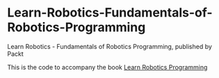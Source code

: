 # Learn-Robotics-Fundamentals-of-Robotics-Programming

Learn Robotics - Fundamentals of Robotics Programming, published by Packt

This is the code to accompany the book [Learn Robotics Programming](https://www.packtpub.com/hardware-and-creative/learn-robotics-programming)
